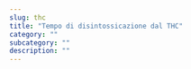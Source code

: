 ```yaml
---
slug: thc
title: "Tempo di disintossicazione dal THC"
category: ""
subcategory: ""
description: ""
---
```


